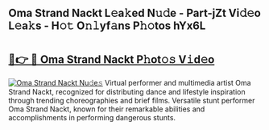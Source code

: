 ## Oma Strand Nackt L𝚎a𝚔ed N𝚞𝚍e - Part-jZt Vi𝚍𝚎o L𝚎a𝚔s - H𝚘𝚝 O𝚗𝚕yf𝚊ns P𝚑𝚘tos hYx6L

# <h2><a href="http://kf40223.oniu.top/?m=Oma+Strand+Nackt">🔗👉 🔴 Oma Strand Nackt P𝚑ot𝚘𝚜 V𝚒d𝚎o</a></h2>

[![Oma Strand Nackt Nu𝚍e𝚜](https://i.imgur.com/0qMVB7G.gif)](http://kf40223.oniu.top/?m=Oma+Strand+Nackt)
Virtual performer and multimedia artist Oma Strand Nackt, recognized for distributing dance and lifestyle inspiration through trending choreographies and brief films. Versatile stunt performer Oma Strand Nackt, known for their remarkable abilities and accomplishments in performing dangerous stunts.  
